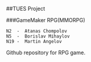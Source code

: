 ##TUES Project

###GameMaker RPG(MMORPG)
~~~
N2  -  Atanas Chompolov
N5  -  Borislav Mihaylov
N19 -  Martin Angelov
~~~

Github repository for RPG game.
